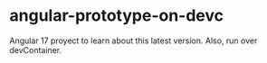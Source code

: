 # angular-prototype-on-devc
Angular 17 proyect to learn about this latest version. Also, run over devContainer.
